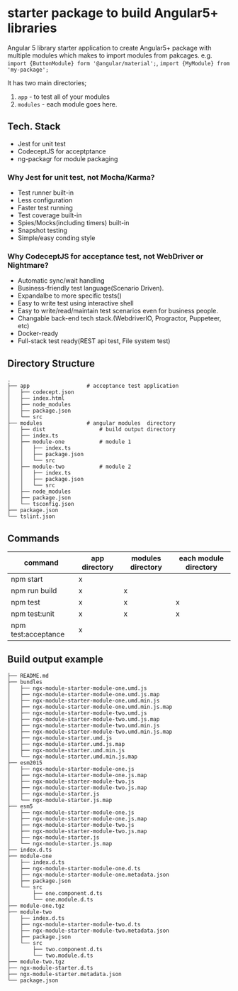 # starter package to build Angular5+ libraries

Angular 5 library starter application to create Angular5+ package with multiple modules which makes to import modules from pakcages. e.g. `import {ButtonModule} form '@angular/material';`, `import {MyModule} from 'my-package';` 

It has two main directories;
1. `app` - to test all of your modules
2. `modules` - each module goes here.

## Tech. Stack
- Jest for unit test
- CodeceptJS for acceptptance
- ng-packagr for module packaging

### Why Jest for unit test, not Mocha/Karma?
- Test runner built-in
- Less configuration
- Faster test running
- Test coverage built-in
- Spies/Mocks(including timers) built-in
- Snapshot testing
- Simple/easy conding style

### Why CodeceptJS for acceptance test, not WebDriver or Nightmare?
- Automatic sync/wait handling
- Business-friendly test language(Scenario Driven).
- Expandalbe to more specific tests()
- Easy to write test using interactive shell
- Easy to write/read/maintain test scenarios even for business people.
- Changable back-end tech stack.(WebdriverIO, Progractor, Puppeteer, etc)
- Docker-ready
- Full-stack test ready(REST api test, File system test)

## Directory Structure
```
.
├── app                  # acceptance test application
│   ├── codecept.json
│   ├── index.html
│   ├── node_modules
│   ├── package.json
│   └── src
├── modules              # angular modules  directory 
│   ├── dist                 # build output directory
│   ├── index.ts      
│   ├── module-one           # module 1
│   │   ├── index.ts
│   │   ├── package.json
│   │   └── src
│   ├── module-two           # module 2
│   │   ├── index.ts
│   │   ├── package.json
│   │   └── src
│   ├── node_modules
│   ├── package.json
│   └── tsconfig.json
├── package.json
└── tslint.json
```

##  Commands

command                    | app directory  | modules directory | each module directory
-------------------------- | -------------- | ----------------- | ---------------------
npm start                  | x              |                   | 
npm run build              | x              | x                 | 
npm test                   | x              | x                 | x
npm test:unit              | x              | x                 | x
npm test:acceptance        | x              |                   | 


## Build output example
```
├── README.md
├── bundles
│   ├── ngx-module-starter-module-one.umd.js
│   ├── ngx-module-starter-module-one.umd.js.map
│   ├── ngx-module-starter-module-one.umd.min.js
│   ├── ngx-module-starter-module-one.umd.min.js.map
│   ├── ngx-module-starter-module-two.umd.js
│   ├── ngx-module-starter-module-two.umd.js.map
│   ├── ngx-module-starter-module-two.umd.min.js
│   ├── ngx-module-starter-module-two.umd.min.js.map
│   ├── ngx-module-starter.umd.js
│   ├── ngx-module-starter.umd.js.map
│   ├── ngx-module-starter.umd.min.js
│   └── ngx-module-starter.umd.min.js.map
├── esm2015
│   ├── ngx-module-starter-module-one.js
│   ├── ngx-module-starter-module-one.js.map
│   ├── ngx-module-starter-module-two.js
│   ├── ngx-module-starter-module-two.js.map
│   ├── ngx-module-starter.js
│   └── ngx-module-starter.js.map
├── esm5
│   ├── ngx-module-starter-module-one.js
│   ├── ngx-module-starter-module-one.js.map
│   ├── ngx-module-starter-module-two.js
│   ├── ngx-module-starter-module-two.js.map
│   ├── ngx-module-starter.js
│   └── ngx-module-starter.js.map
├── index.d.ts
├── module-one
│   ├── index.d.ts
│   ├── ngx-module-starter-module-one.d.ts
│   ├── ngx-module-starter-module-one.metadata.json
│   ├── package.json
│   └── src
│       ├── one.component.d.ts
│       └── one.module.d.ts
├── module-one.tgz
├── module-two
│   ├── index.d.ts
│   ├── ngx-module-starter-module-two.d.ts
│   ├── ngx-module-starter-module-two.metadata.json
│   ├── package.json
│   └── src
│       ├── two.component.d.ts
│       └── two.module.d.ts
├── module-two.tgz
├── ngx-module-starter.d.ts
├── ngx-module-starter.metadata.json
└── package.json
```
